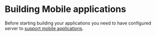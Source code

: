# Building Mobile applications

Before starting building your applications you need to have configured server to [support mobile applications](SERVER.md).

